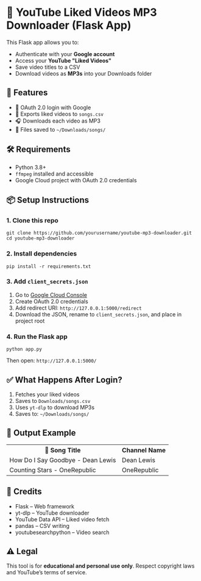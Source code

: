 
  <h1>🎵 YouTube Liked Videos MP3 Downloader (Flask App)</h1>

  <p>This Flask app allows you to:</p>
  <ul>
    <li>Authenticate with your <strong>Google account</strong></li>
    <li>Access your <strong>YouTube "Liked Videos"</strong></li>
    <li>Save video titles to a CSV</li>
    <li>Download videos as <strong>MP3s</strong> into your Downloads folder</li>
  </ul>

  <h2>🚀 Features</h2>
  <ul>
    <li>🔐 OAuth 2.0 login with Google</li>
    <li>📄 Exports liked videos to <code>songs.csv</code></li>
    <li>🎧 Downloads each video as MP3</li>
    <li>📁 Files saved to <code>~/Downloads/songs/</code></li>
  </ul>

  <h2>🛠 Requirements</h2>
  <ul>
    <li>Python 3.8+</li>
    <li><code>ffmpeg</code> installed and accessible</li>
    <li>Google Cloud project with OAuth 2.0 credentials</li>
  </ul>

  <h2>📦 Setup Instructions</h2>

  <h3>1. Clone this repo</h3>
  <pre><code>git clone https://github.com/yourusername/youtube-mp3-downloader.git
cd youtube-mp3-downloader</code></pre>

  <h3>2. Install dependencies</h3>
  <pre><code>pip install -r requirements.txt</code></pre>

  <h3>3. Add <code>client_secrets.json</code></h3>
  <ol>
    <li>Go to <a href="https://console.cloud.google.com/apis/credentials" target="_blank">Google Cloud Console</a></li>
    <li>Create OAuth 2.0 credentials</li>
    <li>Add redirect URI: <code>http://127.0.0.1:5000/redirect</code></li>
    <li>Download the JSON, rename to <code>client_secrets.json</code>, and place in project root</li>
  </ol>

  <h3>4. Run the Flask app</h3>
  <pre><code>python app.py</code></pre>

  <p>Then open: <code>http://127.0.0.1:5000/</code></p>

  <h2>✅ What Happens After Login?</h2>
  <ol>
    <li>Fetches your liked videos</li>
    <li>Saves to <code>Downloads/songs.csv</code></li>
    <li>Uses <code>yt-dlp</code> to download MP3s</li>
    <li>Saves to: <code>~/Downloads/songs/</code></li>
  </ol>

  <h2>📂 Output Example</h2>
  <table>
    <tr>
      <th>🎵 Song Title</th>
      <th>Channel Name</th>
    </tr>
    <tr>
      <td>How Do I Say Goodbye - Dean Lewis</td>
      <td>Dean Lewis</td>
    </tr>
    <tr>
      <td>Counting Stars - OneRepublic</td>
      <td>OneRepublic</td>
    </tr>
  </table>

  <h2>🧠 Credits</h2>
  <ul>
    <li>Flask – Web framework</li>
    <li>yt-dlp – YouTube downloader</li>
    <li>YouTube Data API – Liked video fetch</li>
    <li>pandas – CSV writing</li>
    <li>youtubesearchpython – Video search</li>
  </ul>

  <h2>⚠️ Legal</h2>
  <p>This tool is for <strong>educational and personal use only</strong>. Respect copyright laws and YouTube’s terms of service.</p>


</body>
</html>
